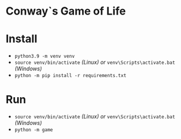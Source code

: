 # Conway`s Game of Life

# Install
+ `python3.9 -m venv venv`
+ `source venv/bin/activate` *(Linux) or* `venv\Scripts\activate.bat` *(Windows)*
+ `python -m pip install -r requirements.txt`

# Run
+ `source venv/bin/activate` *(Linux) or* `venv\Scripts\activate.bat` *(Windows)*
+ `python -m game`

